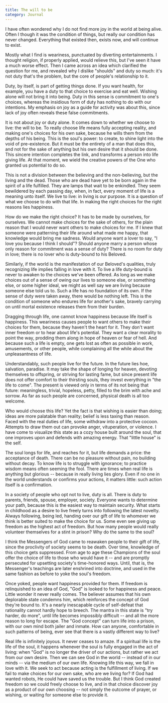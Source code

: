 ```yaml
---
title: The will to be
category: Journal
---
```


I have often wondered why I do not find more joy in the world at being
alive.  Often I though it was the condition of things, but really our
condition has never changed.  Everything that existed then, exists now,
and will continue to exist.

Mostly what I find is weariness, punctuated by diverting entertainments.
I thought religion, if properly applied, would relieve this, but I've
seen it have a much worse effect.  Then I came across an idea which
clarified the question for me, and revealed why I dislike "shoulds" and
duty so much: it's not duty that's the problem, but the core of people's
relationship to it.

Duty, by itself, is part of getting things done.  If you want health,
for example, you have a duty to that choice to exercise and eat well.
Wishing alone will not bring it into being.  Duty in this sense is
commitment to one's choices, whereas the insidious form of duty has
nothing to do with our intentions.  My emphasis on joy as a guide for
activity was about this, since lack of joy often reveals these false
commitments.

It is not about joy or duty alone.  It comes down to whether we choose
to live: the will to be.  To really choose life means fully accepting
reality, and making one's choices for his own sake, because he wills
them from the depths of his being.  This is the soul's power: to create,
to shine light into the void of pre-existence.  But it must be the
entirety of a man that does this, and not for the sake of anything but
his own desire that it should be done.  This sincere intention completes
the link, and transforms a person into life giving life.  At that
moment, we wield the creative powers of the One who granted us potential
to do so.

This is not a division between the believing and the non-believing, but
the living and the dead.  Those who are dead have yet to be born again
in the spirit of a life fulfilled.  They are lamps that wait to be
enkindled.  They seem bewildered by each passing day, when, in fact,
every moment of life is a meaning unto itself.  We live to live: in
living is our purpose.  It is a question of what we choose to do with
that life.  In making the right choices for the right reasons lies
happiness.

How do we make the right choice?  It has to be made by ourselves, for
ourselves.  We cannot make choices for the sake of others, for the plain
reason that I would never want others to make choices for me.  If I knew
that someone were patterning their life around what made me happy, that
knowledge would bring me sadness.  Would anyone want a lover to say, "I
love you because I think I should"?  Should anyone marry a person whose
only reason for commitment was a sense of duty?  There is no room for
duty in love; there is no lover who is duty-bound to his Beloved.

Similarly, if the world is the manifestation of our Beloved's qualities,
truly recognizing life implies falling in love with it.  To live a life
duty-bound is never to awaken to the choices we've been offered.  As
long as we make choices out of a sense of owing our lives to someone
else, or something else, or some higher ideal, we might as well say we
are living because someone else told us to.  Such a life has no
foundation of its own.  If the sense of duty were taken away, there
would be nothing left.  This is the condition of someone who endures
life for another's sake, bravely carrying on until mortal existence
releases them from their burden.

Dragging through life, one cannot know happiness because life itself is
happiness.  This weariness causes people to want others to make their
choices for them, because they haven't the heart for it.  They don't
want inner freedom or to hear about life's potential.  They want a clear
morality to point the way, prodding them along in hope of heaven or fear
of hell.  And because such a life is empty, one gets lost as often as
possible in work, amusements, or other people, while complaining all the
while about the unpleasantness of life.

Understandably, such people live for the future.  In the future lies
hoe, salvation, paradise.  It may take the shape of longing for heaven,
devoting themselves to offspring, or striving for lasting fame, but
since present life does not offer comfort to their thirsting souls, they
invest everything in "the life to come".  The present is viewed only in
terms of its not being that future: meaningless, trivial, hopeless,
petty, filled to the brim with ache and sorrow.  As far as such people
are concerned, physical death is all too welcome.

Who would choose this life?  Yet the fact is that wishing is easier than
doing; ideas are more palatable than reality; belief is less taxing than
reason.  Faced with the real duties of life, some withdraw into a
protective cocoon.  Attempts to draw them out can provoke anger,
vituperation, or violence.  I have come to visualize this state as a
cozy house built around the soul, that one improves upon and defends
with amazing energy.  That "little house" is the self.

The soul longs for life, and reaches for it, but life demands a price:
the acceptance of death.  There can be no pleasure without pain, no
building without decay.  To know life is to struggle with ignorance; to
practice wisdom means often seeming the fool.  There are times when real
life is anything but glorious -- because in really living lies glory.
Even if no one in the world understands or confirms your actions, it
matters little: such action itself is a confirmation.

In a society of people who opt not to live, duty is all.  There is duty
to parents, friends, spouse, employer, society.  Everyone wants to
determine your path, because this is the easiest way to maintain
security.  What starts in childhood as a desire to live freely turns
into following the latest novelty.  Always following, being led, handing
over our gift of life to whomever we think is better suited to make the
choice for us.  Some even see giving up freedom as the highest act of
freedom.  But how many people would really volunteer themselves for a
stint in prison?  Why do the same to the soul?

I think the Messengers of God came to reawaken people to their gift of
life, since the proclivity of society seems to be death.  Over time,
knowledge of this choice gets suppressed.  From age to age these
Champions of the soul offer the choice of life to those who would have
it -- and are promptly persecuted for upsetting society's time-honored
ways.  Until, that is, the Messenger's teachings are later enshrined
into doctrine, and used in the same fashion as before to yoke the soul's
freedom.

Once yoked, people want happiness provided for them.  If freedom is
relinquished to an idea of God, "God" is looked to for happiness and
peace.  Little wonder it never really comes.  The believer assumes that
his own deplorable state condemns him, which reinforces the concept of
God they're bound to.  It's a nearly inescapable cycle of self-defeat
that rationality cannot hardly hope to breech.  The mantra in this state
is "try harder, do more", until life becomes impossibly difficult -- and
all the more reason to long for escape.  The "God concept" can turn life
into a prison, with our own mind both jailer and inmate.  How can
anyone, comfortable in such patterns of being, ever see that there is a
vastly different way to live?

Real life is infinitely joyous.  It never ceases to amaze.  If a
spiritual life is the life of the soul, it happens whenever the soul is
fully engaged in the act of living: when "God" is no longer the driver
of our actions, but rather we act from our own desire.  Then we can see
God in the world -- instead of in our minds -- via the medium of our own
life.  Knowing life this way, we fall in love with it.  We seek to act
because acting is the fulfillment of living.  If we fail to make choices
for our own sake, who are we living for?  If God had wanted robots, He
could have saved us the trouble.  But I think God created freedom so we
could freely choose to live, and in that choice discover joy as a
product of our own choosing -- not simply the outcome of prayer, or
wishing, or waiting for someone else to provide it.


